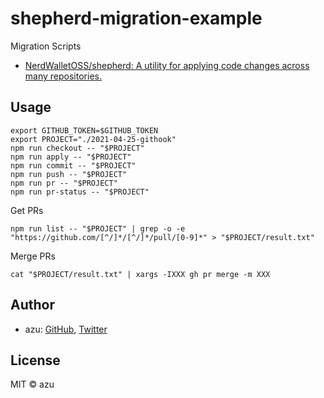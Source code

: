 # shepherd-migration-example

Migration Scripts

- [NerdWalletOSS/shepherd: A utility for applying code changes across many repositories.](https://github.com/NerdWalletOSS/shepherd)

## Usage

````
export GITHUB_TOKEN=$GITHUB_TOKEN
export PROJECT="./2021-04-25-githook"
npm run checkout -- "$PROJECT"
npm run apply -- "$PROJECT"
npm run commit -- "$PROJECT"
npm run push -- "$PROJECT"
npm run pr -- "$PROJECT"
npm run pr-status -- "$PROJECT"
````

Get PRs

```
npm run list -- "$PROJECT" | grep -o -e "https://github.com/[^/]*/[^/]*/pull/[0-9]*" > "$PROJECT/result.txt"
```

Merge PRs

```
cat "$PROJECT/result.txt" | xargs -IXXX gh pr merge -m XXX
```

## Author

- azu: [GitHub](https://github.com/azu), [Twitter](https://twitter.com/azu_re)

## License

MIT © azu
